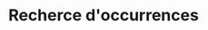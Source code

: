 ---
lang-ref: occurrence/search
title: Recherce d'occurrences
description: We publish open data
layout: occurrence
---